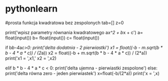 # pythonlearn
#prosta funkcja kwadratowa bez zespolonych
tab=[]
z=0

print('wpisz parametry równania kwadratowego a*x^2 + b*x + c')
a= float(input())
b= float(input())
c= float(input())

if b*b-4*a*c>0:
    print('delta dodatnia - 2 pierwiastki')
    x1 = float((-b - m.sqrt(b * b - 4 * a * c)) / (2*a))
    x2 = float((-b + m.sqrt(b * b - 4 * a * c)) / (2*a))
    print('x1 = ',x1,' x2 = ',x2)

elif b * b - 4 * a * c < 0:
    print('delta ujemna - pierwiastki zespolone')
else:
    print('delta równa zero - jeden pierwiastek')
    x=float(-b/(2*a))
    print('x = ',x)
